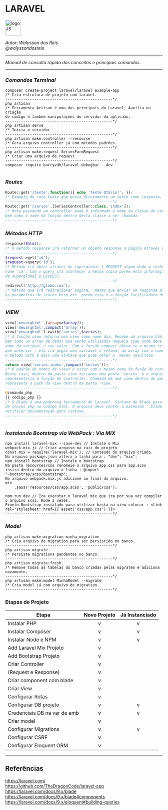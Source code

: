 # **LARAVEL**
<div>
<img src="https://upload.wikimedia.org/wikipedia/commons/thumb/9/9a/Laravel.svg/985px-Laravel.svg.png" alt="logoJS" width="50px"/> 
</div>


*Autor: Walysson dos Reis  
@walyssondosreis*

----------------------------------------------
*Manual de consulta rápida dos conceitos e principais comandos.*  

---------------------
### *Comandos Terminal*
~~~~
composer create-project laravel/laravel example-app
/* Cria estrutura de projeto com laravel.
------------------------------------------------*/
php artisan 
/* Ferramenta Artisan é uma das principais do Laravel; Auxilia na criação 
de código e também manipulações do servidor da aplicaão.
------------------------------------------------*/
php artisan serve
/* Inicia o servidor
------------------------------------------------*/
php artisan make:controller --resource 
/* Gera arquivo controller já com métodos padrões.
------------------------------------------------*/
php artisan make:request SeriesFormRequest
/* Criar uma arquivo de request
------------------------------------------------*/
composer require barryvdh/laravel-debugbar --dev


~~~~

### *Routes*
~~~~PHP
Route::get('/teste',function(){ echo 'Teste Otário!'; });
/* Exemplo de rota teste que envia diretamente um texto como resposta.
------------------------------------------------*/
Route::get('/series',[SeriesController::class,'index']);
/* Rota passando um controller onde é informado o nome da classe do controlador
bem como o nome da função dentro desta classe a ser chamada.
------------------------------------------------*/
~~~~

### *Métodos HTTP*
~~~~PHP
response($html);
/* O método response irá retornar um objeto response a página através do protocolo HTTP
------------------------------------------------*/
$request->get('id');
$request->query('id');
/* Método irá obter atráves da superglobal $_REQUEST algum dado q tenha sido passada com
nome 'id'. Com o query irá acontecer a mesma coisa porém esta informação não sera buscada
da superglobal $_REQUEST.
------------------------------------------------*/
redirect('http://globo.com');
/* Método que irá redirecionar pagina;  mesmo que enviar um response passando todos
os parâmetros de status http etc. porém esta é a função facilitadora do laravel.
------------------------------------------------*/
~~~~
### *VIEW*
~~~PHP
view('meuarqhtml',[array=>$array]);
view('meuarqhtml',compact('array'));
view('meuarqhtml')->with('series',$series);
/* A função view retorna uma view como nome diz. Recebe um arquivo html ou php
bem como um array de dados que serão utilizados naquela view onde deve conter
nome da variável e seu valor. Com a função compact obtem-se o mesmo resultado 
que anterior ; ela ira pegar uma variável e retonar um array com o nome => valor.
O método with é mais uma sintaxe que pode obter o  mesmo resultado.
------------------------------------------------*/
return view('series.index',compact('series'));
/* O padrão de nomes de views é estar com o mesmo nome da funão de controller. 
Neste caso, dentro da pasta view teriamos uma pasta 'series' e o arquivo 'index.php'
representaria a função do controller. Chamada de uma view dentro do padrão; note o ponto
representa o path da view dentro da pasta 'view.
------------------------------------------------*/
@comando_php
{{ codigo_php }}
/* O Blade é uma poderosa ferramenta do laravel. Sintaxe do blade para substituição 
de chaves php no codigo html. O arquivo deve conter a extensão '.blade.php'.
Verificar documentação para sintaxe.
------------------------------------------------*/



~~~
### *Instalando Bootstrap via WebPack : Via MIX*
~~~
npm install laravel-mix --save-dev // Instale o Mix
webpack.mix.js // Criar arquivo na raiz do projeto
const mix = require('laravel-mix'); // Conteudo do arquivo criado.
No arquivo package.json altera a linha para : "dev": "mix".
npm install bootstrap // Instale o bootstrap
Na pasta resources/css renomeie o arquivo app.css para app.scss
insira dentro do arquivo a linha : @import "~bootstrap/scss/bootstrap";
No arquivo webpack.mix.js adicione ao final do arquivo: 
mix
    .sass('resources/css/app.scss', 'public/css');
    
npm run dev // Ira executar o laravel mix que ira por sua vez compilar o arquivo scss. Rode 2 vezes.
Pronto Bootstrap instalado para utilizar basta na view colocar : <link rel="stylesheet" href={{ asset('css/app.css') }}>
------------------------------------------------*/
~~~
### *Model*
~~~
php artisan make:migration minha_migration 
/* Cria arquivo de migration para ser persistido no banco.
------------------------------------------------*/
php artisan migrate 
/* Persiste migrations pendentes no banco.
------------------------------------------------*/
php artisan migrate:fresh
/* Remove todas as tabelas do banco criadas pelas migrates e adiciona novamente.
------------------------------------------------*/
php artisan make:model MinhaModel --migrate
/* Cria model já com arquivo de migration.
------------------------------------------------*/
~~~
### Etapas de Projeto  

Etapa                        | Novo Projeto          | Já Instanciado
------------                 | :------------:        | :------------: 
Instalar PHP                 |  v                    | v
Instalar Composer            |  v                    | v
Instalar Node e NPM          |  v                    | v
Add Laravel Mix Projeto      |  v                    |
Add Bootstrap Projeto        |  v                    |
Criar Controller             |  v                    |
(Request e Response)         |  v                    |
Criar component com blade    |  v                    |
Criar View                   |  v                    |
Configurar Rotas             |  v                    |
Configurar DB projeto        |  v                    | v
Credenciais DB na var de amb |  v                    | v
Criar model                  |  v                    |
Configurar Migrations        |  v                    | v
Configurar CSRF              |  v                    |
Configurar Eloquent ORM      |  v                    |

--------
## Referências 
https://laravel.com/   
https://github.com/TheDragonCode/laravel-app  
https://laravel.com/docs/9.x/blade  
https://laravel.com/docs/9.x/blade#components  
https://laravel.com/docs/9.x/eloquent#building-queries  



